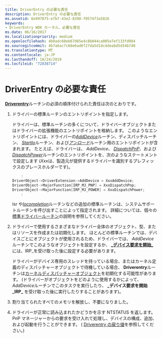 ```yaml
---
title: DriverEntry の必要な責任
description: DriverEntry の必要な責任
ms.assetid: 6e997875-e7b7-43e2-8398-f0574f3a5816
keywords:
- DriverEntry WDK カーネル、必要な責任
ms.date: 06/16/2017
ms.localizationpriority: medium
ms.openlocfilehash: 4b0adc60eb67d65e4c8b044ca005e7ef133fd984
ms.sourcegitcommit: 4b7a6ac7c68e6ad6f27da5d1dc4deabd5d34b748
ms.translationtype: MT
ms.contentlocale: ja-JP
ms.lasthandoff: 10/24/2019
ms.locfileid: "72838714"
---
```

# <a name="driverentrys-required-responsibilities"></a>DriverEntry の必要な責任





[**Driverentry**](https://docs.microsoft.com/windows-hardware/drivers/ddi/wdm/nc-wdm-driver_initialize)ルーチンの必須の順序付けられた責任は次のとおりです。

1.  ドライバーの標準ルーチンのエントリポイントを指定します。

    ドライバーは、標準ルーチンの多くについて、ドライバーオブジェクトまたはドライバーの拡張機能のエントリポイントを格納します。 このようなエントリポイントには、ドライバーの[*AddDevice*](https://docs.microsoft.com/windows-hardware/drivers/ddi/wdm/nc-wdm-driver_add_device)ルーチン、ディスパッチルーチン、 [*StartIo*](https://docs.microsoft.com/windows-hardware/drivers/ddi/wdm/nc-wdm-driver_startio)ルーチン、および[*アンロード*](https://docs.microsoft.com/windows-hardware/drivers/ddi/wdm/nc-wdm-driver_unload)ルーチン用のエントリポイントが含まれます。 たとえば、ドライバーは、 *AddDevice*、 [*DispatchPnP*](https://docs.microsoft.com/windows-hardware/drivers/ddi/wdm/nc-wdm-driver_dispatch)、および[*DispatchPower*](https://docs.microsoft.com/windows-hardware/drivers/ddi/wdm/nc-wdm-driver_dispatch)ルーチンのエントリポイントを、次のようなステートメントで設定します (*Xxx*は、製造元が提供するドライバーを識別するプレフィックスのプレースホルダーです)。

    ```cpp
        :
    DriverObject->DriverExtension->AddDevice = XxxAddDevice;
    DriverObject->MajorFunction[IRP_MJ_PNP] = XxxDispatchPnp;
    DriverObject->MajorFunction[IRP_MJ_POWER] = XxxDispatchPower;
        :
    ```

    Isr や[*Iocompletion*](https://docs.microsoft.com/windows-hardware/drivers/ddi/wdm/nc-wdm-io_completion_routine)ルーチンなどの追加の標準ルーチンは、システムサポートルーチンを呼び出すことによって指定されます。 詳細については、個々の[標準ドライバールーチン](https://docs.microsoft.com/windows-hardware/drivers/kernel/introduction-to-standard-driver-routines)の説明を参照してください。

2.  ドライバーで使用するさまざまなドライバー全体のオブジェクト、型、またはリソースを作成または初期化します。 ほとんどの標準ルーチンでは、デバイスごとにオブジェクトが使用されるため、ドライバーでは、 *AddDevice*ルーチンでこのようなオブジェクトを設定するか、 [ **\_デバイス要求を開始\_** ](https://docs.microsoft.com/windows-hardware/drivers/kernel/irp-mn-start-device)には、IRP\_を受け取った後に設定する必要があります。

    ドライバーがデバイス専用のスレッドを持っている場合、またはカーネル定義のディスパッチャーオブジェクトで待機している場合、 **Driverentry**ルーチンは[カーネルディスパッチャーオブジェクト](kernel-dispatcher-objects.md)を初期化する可能性があります。 (ドライバーがオブジェクトをどのように使用するかによって、 *AddDevice*ルーチンでこのタスクを実行したり、 **\_デバイス要求を開始\_IRP\_** を受け取った後に実行したりすることがあります)。

3.  割り当てられたすべてのメモリを解放し、不要になりました。

4.  ドライバーが正常に読み込まれたかどうかを示す NTSTATUS を返します。 PnP マネージャーからの要求を受け入れて処理し、デバイスの構成、追加、および起動を行うことができます。 ( [Driverentry の戻り値](driverentry-return-values.md)を参照してください。)

 

 




